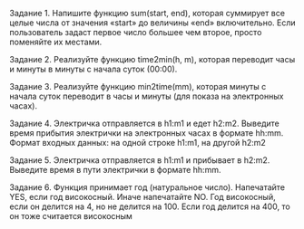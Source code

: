 Задание 1.
Напишите функцию sum(start, end), которая суммирует все целые числа от значения «start» до 
величины «end» включительно. Если пользователь задаст первое число большее чем второе, 
просто поменяйте их местами.

Задание 2.
Реализуйте функцию time2min(h, m), которая переводит часы и минуты в минуты с начала 
суток (00:00).

Задание 3.
Реализуйте функцию min2time(mm), которая минуты с начала суток переводит в часы и минуты 
(для показа на электронных часах).

Задание 4.
Электричка отправляется в h1:m1 и едет h2:m2. Выведите время прибытия электрички на 
электронных часах в формате hh:mm. Формат входных данных: на одной строке h1:m1, на другой h2:m2

Задание 5.
Электричка отправляется в h1:m1 и прибывает в h2:m2. Выведите время в пути электрички в 
формате hh:mm.

Задание 6.
Функция принимает год (натуральное число). Напечатайте YES, если год високосный. Иначе 
напечатайте NO.
Год високосный, если он делится на 4, но не делится на 100. Если год делится на 400, то он 
тоже считается високосным